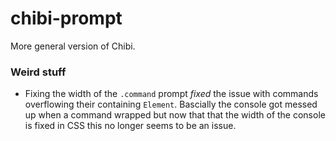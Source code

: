 # chibi-prompt
More general version of Chibi.

### Weird stuff
* Fixing the width of the `.command` prompt *fixed* the issue with commands
overflowing their containing `Element`. Bascially the console got messed up
when a command wrapped but now that that the width of the console is fixed in 
CSS this no longer seems to be an issue.